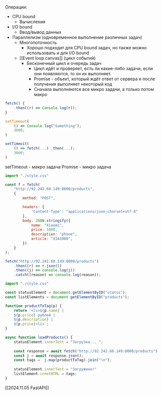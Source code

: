 Операции:
- CPU bound
	- Вычисления
- I/O bound
	- Ввод/вывод данных
- Параллелизм (одновременное выполнение различных задач)
	- Многопоточность
		- Хорошо подходит для CPU bound задач, но также можно использовать и для I/O bound
	- [[Event loop.canvas]] (цикл событий)
		- Бесконечный цикл и очередь задач
			- Цикл идёт и проверяет, есть ли какие-либо задачи, если они появляются, то он их выполняет.
			- Promise - объект, который ждёт ответ от сервера и после получения выполняет некоторый код
			- Сначала выполняются все микро задачи, а только потом макро
```js
fetch() {
	.then((r) => Console.log(r));
}
```

```js
setTimeout(
	() => Console.log("Something");
	3000;
)
```

```js
setTimeoit(
	() => fetch(...) .then(...);
	3000;
)
```


setTimeout - макро задача
Promise - микро задача

```js
import "./style.css"

const f = fetch(
	"http://92.242.60.149:8000/products",
	{
		method: "POST",

		headers: {
			'Content-Type': "applications/json;charset=utf-8"
		},
		body: JSON.stringify({
			name: "Xiaomi",
			price: 1000,
			description: "phone",
			article: "XIA1000",
		})
	}
);

fetch("http://92.242.60.149:8000/products")
	.then((r) => r.json())
	.then((j) => console.log(j))
	.catch((reason) => console.log(reason));
```

```js
import "./style.css"

const statusElement = document.getElementByID("status");
const listElements = document.getElementByID("products");

function productToTag(p) {
	return `<li>${p.name} |
	${p.price} рублей |
	${p.description} |
	${p.price}<li>`;
}

async function loadProducts() {
	statusElement.innerText = "Загрузка... ";
	
	const response = await fetch("http://92.242.60.149:8000/products")
	const j = await response.json();
	const tags =  j.map(productToTag).join("\n");
	
	statusElement.innerText = "Загружено!"
	listElement.innetHTML = tags;
}
```

[[2024.11.05 FastAPI]]